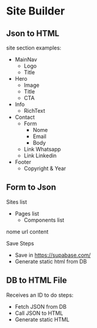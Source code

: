 # Site Builder

## Json to HTML
site section examples:

- MainNav
  - Logo
  - Title
- Hero
  - Image
  - Title
  - CTA
- Info
  - RichText
- Contact
  - Form
    - Nome
    - Email
    - Body
  - Link Whatsapp
  - Link Linkedin
- Footer
  - Copyright & Year

## Form to Json

Sites list
  - Pages list
    - Components list

  nome
  url
  content

Save Steps

- Save in <https://supabase.com/>
- Generate static html from DB

## DB to HTML File

Receives an ID to do steps:

- Fetch JSON from DB
- Call JSON to HTML
- Generate static HTML
